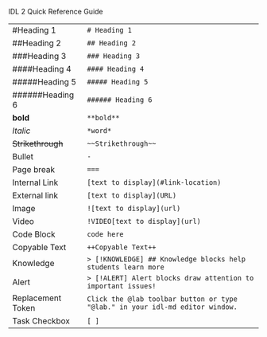 IDL 2 Quick Reference Guide

|                   |                                          |
| ----------------- | ---------------------------------------- |
| #Heading 1         | `# Heading 1`                            |
| ##Heading 2         | `## Heading 2`                            |
| ###Heading 3         | `### Heading 3`                            |
| ####Heading 4         | `#### Heading 4`                            |
| #####Heading 5         | `##### Heading 5`                            |
| ######Heading 6         | `###### Heading 6`                            |
| **bold**          | `**bold**`                               |
| *Italic*          | `*word*`                                 |
| ~~Strikethrough~~ | `~~Strikethrough~~`                      |
| Bullet            | `-`                                      |
| Page break        | `===`                                    |
| Internal Link     | `[text to display](#link-location)`      |
| External link     | `[text to display](URL)`                 |
| Image             | `![text to display](url)`                |
| Video             | `!VIDEO[text to display](url)`          |
| Code Block        | `code here`                              |
| Copyable Text     | `++Copyable Text++`                      |
| Knowledge         | `> [!KNOWLEDGE] ## Knowledge blocks help students learn more` |
| Alert             | `> [!ALERT] Alert blocks draw attention to important issues!` |
| Replacement Token | `Click the @lab toolbar button or type "@lab." in your idl-md editor window.` |
| Task Checkbox     | `[ ]`                                    |

